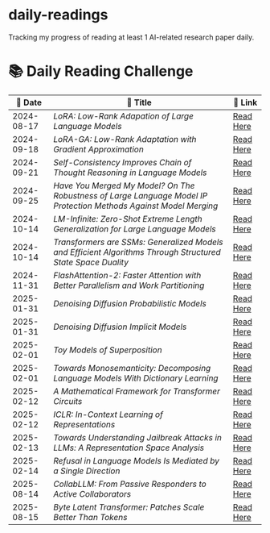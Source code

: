 # daily-readings
Tracking my progress of reading at least 1 AI-related research paper daily.
# 📚 Daily Reading Challenge  

| 📅 **Date** | 📖 **Title** | 🔗 **Link** |  
|------------|-------------|------------|  
| 2024-08-17 | *LoRA: Low-Rank Adapation of Large Language Models* | [Read Here](https://arxiv.org/pdf/2106.09685) |
| 2024-09-18 | *LoRA-GA: Low-Rank Adaptation with Gradient Approximation* | [Read Here](https://arxiv.org/pdf/2407.05000) |
| 2024-09-21 | *Self-Consistency Improves Chain of Thought Reasoning in Language Models* | [Read Here](https://arxiv.org/pdf/2203.11171) |
| 2024-09-25 | *Have You Merged My Model? On The Robustness of Large Language Model IP Protection Methods Against Model Merging* | [Read Here](https://arxiv.org/pdf/2404.05188) |
| 2024-10-14 | *LM-Infinite: Zero-Shot Extreme Length Generalization for Large Language Models* | [Read Here](https://arxiv.org/pdf/2308.16137) |
| 2024-10-14 | *Transformers are SSMs: Generalized Models and Efficient Algorithms Through Structured State Space Duality* | [Read Here](https://arxiv.org/pdf/2405.21060) |
| 2024-11-31 | *FlashAttention-2: Faster Attention with Better Parallelism and Work Partitioning* | [Read Here](https://arxiv.org/pdf/2307.08691) |
| 2025-01-31 | *Denoising Diffusion Probabilistic Models* | [Read Here](https://arxiv.org/pdf/2006.11239) |  
| 2025-01-31 | *Denoising Diffusion Implicit Models* | [Read Here](https://arxiv.org/pdf/2010.02502) |  
| 2025-02-01 | *Toy Models of Superposition* | [Read Here](https://transformer-circuits.pub/2022/toy_model/index.html) |  
| 2025-02-01 | *Towards Monosemanticity: Decomposing Language Models With Dictionary Learning* | [Read Here](https://transformer-circuits.pub/2023/monosemantic-features/index.html) |
| 2025-02-12 | *A Mathematical Framework for Transformer Circuits* | [Read Here](https://transformer-circuits.pub/2021/framework/index.html) |
| 2025-02-12 | *ICLR: In-Context Learning of Representations* | [Read Here](https://arxiv.org/pdf/2501.00070) |
| 2025-02-13 | *Towards Understanding Jailbreak Attacks in LLMs: A Representation Space Analysis* | [Read Here](https://aclanthology.org/2024.emnlp-main.401.pdf) |
| 2025-02-14 | *Refusal in Language Models Is Mediated by a Single Direction* | [Read Here](https://arxiv.org/pdf/2406.11717) |
| 2025-08-14 | *CollabLLM: From Passive Responders to Active Collaborators* | [Read Here](https://arxiv.org/pdf/2502.00640) |
| 2025-08-15 | *Byte Latent Transformer: Patches Scale Better Than Tokens* | [Read Here](https://arxiv.org/pdf/2412.09871) |


